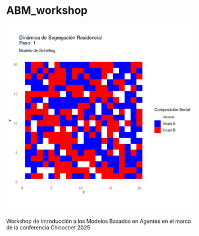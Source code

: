 # ABM_workshop


![Caption for the picture.](img/segregacion_schelling.gif)




Workshop de introducción a los Modelos Basados en Agentes en el marco de la conferencia Chisocnet 2025

